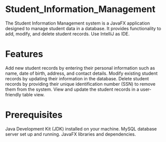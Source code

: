 # Student_Information_Management

The Student Information Management system is a JavaFX application designed to manage student data in a database. It provides functionality to add, modify, and delete student records.
Use IntelliJ as IDE.

# Features
Add new student records by entering their personal information such as name, date of birth, address, and contact details.
Modify existing student records by updating their information in the database.
Delete student records by providing their unique identification number (SSN) to remove them from the system.
View and update the student records in a user-friendly table view.

# Prerequisites
Java Development Kit (JDK) installed on your machine.
MySQL database server set up and running.
JavaFX libraries and dependencies.
